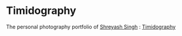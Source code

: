 # Timidography

The personal photography portfolio of [Shreyash Singh](https://www.instagram.com/timidly_urs/) : [Timidography](https://adityaapandkar.github.io/Timidography/)

